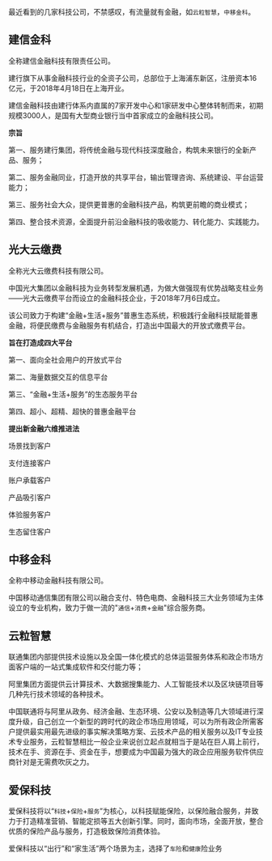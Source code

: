 最近看到的几家科技公司，不禁感叹，有流量就有金融，如`云粒智慧`，`中移金科`。

## 建信金科

全称建信金融科技有限责任公司。

建行旗下从事金融科技行业的全资子公司，总部位于上海浦东新区，注册资本16亿元，于2018年4月18日在上海开业。

建信金融科技由建行体系内直属的7家开发中心和1家研发中心整体转制而来，初期规模3000人，是国有大型商业银行当中首家成立的金融科技公司。

**宗旨**

第一、服务建行集团，将传统金融与现代科技深度融合，构筑未来银行的全新产品、服务；

第二、服务金融同业，打造开放的共享平台，输出管理咨询、系统建设、平台运营能力；

第三、服务社会大众，提供更普惠的金融科技产品，构筑更前瞻的商业模式；

第四、整合技术资源，全面提升前沿金融科技的吸收能力、转化能力、实践能力。

##   光大云缴费

全称光大云缴费科技有限公司。

中国光大集团以金融科技为业务转型发展机遇，为做大做强现有优势战略支柱业务——光大云缴费平台而设立的金融科技企业，于2018年7月6日成立。

该公司致力于构建“金融+生活+服务”普惠生态系统，积极践行金融科技赋能普惠金融，将便民缴费与金融服务有机结合，打造出中国最大的开放式缴费平台。

**旨在打造成四大平台**

第一、面向全社会用户的开放式平台

第二、海量数据交互的信息平台

第三、“金融+生活+服务”的生态服务平台

第四、超小、超精、超快的普惠金融平台

**提出新金融六维推进法**

场景找到客户

支付连接客户

账户承载客户

产品吸引客户

体验服务客户

生态留住客户

## 中移金科
全称中移动金融科技有限公司。

中国移动通信集团有限公司以融合支付、特色电商、金融科技三大业务领域为主体设立的专业机构，致力于做一流的"`通信`+`消费`+`金融`"综合服务商。

## 云粒智慧

联通集团内部提供技术设施以及全国一体化模式的总体运营服务体系和政企市场方面客户端的一站式集成软件和交付能力等；

阿里集团方面提供云计算技术、大数据搜集能力、人工智能技术以及区块链项目等几种先行技术领域的各种技术。

中国联通将与阿里从政务、经济金融、生态环境、公安以及制造等几大领域进行深度升级，自己创立一个新型的跨时代的政企市场应用领域，可以为所有政企所需客户提供最实用最先进级的事实解决策略方案、云技术产品的相关服务以及IT专业技术专业服务，云粒智慧相比一般企业来说创立起点就相当于是站在巨人肩上前行，技术在手、资源在手、资金在手，想要成为中国最为强大的政企应用服务软件供应商针对是无需费吹灰之力。

## 爱保科技

爱保科技将以“`科技`+`保险`+`服务`”为核心，以科技赋能保险，以保险融合服务，并致力于打造精准营销、智能定损等五大创新引擎。同时，面向市场，全面开放，整合优质的保险产品与服务，打造极致保险消费体验。

爱保科技以“出行”和“家生活”两个场景为主，选择了`车险`和`健康`险业务
